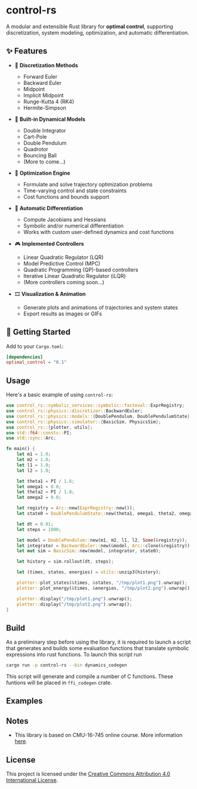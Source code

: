 # control-rs

A modular and extensible Rust library for **optimal control**, supporting discretization, system modeling, optimization, and automatic differentiation.

## ✨ Features

- 🔧 **Discretization Methods**
  - Forward Euler
  - Backward Euler
  - Midpoint
  - Implicit Midpoint
  - Runge-Kutta 4 (RK4)
  - Hermite-Simpson

- 🧩 **Built-in Dynamical Models**
  - Double Integrator
  - Cart-Pole
  - Double Pendulum
  - Quadrotor
  - Bouncing Ball
  - (More to come...)

- 🧮 **Optimization Engine**
  - Formulate and solve trajectory optimization problems
  - Time-varying control and state constraints
  - Cost functions and bounds support

- 🧠 **Automatic Differentiation**
  - Compute Jacobians and Hessians
  - Symbolic and/or numerical differentiation
  - Works with custom user-defined dynamics and cost functions

- 🎮 **Implemented Controllers**
  - Linear Quadratic Regulator (LQR)
  - Model Predictive Control (MPC)
  - Quadratic Programming (QP)-based controllers
  - Iterative Linear Quadratic Regulator (iLQR)
  - (More controllers coming soon...)

- 🎞️ **Visualization & Animation**
  - Generate plots and animations of trajectories and system states
  - Export results as images or GIFs

## 🚀 Getting Started

Add to your `Cargo.toml`:

```toml
[dependencies]
optimal_control = "0.1"
```

## Usage

Here's a basic example of using `control-rs`:

```rust
use control_rs::symbolic_services::symbolic::fasteval::ExprRegistry;
use control_rs::physics::discretizer::BackwardEuler;
use control_rs::physics::models::{DoublePendulum, DoublePendulumState};
use control_rs::physics::simulator::{BasicSim, PhysicsSim};
use control_rs::{plotter, utils};
use std::f64::consts::PI;
use std::sync::Arc;

fn main() {
    let m1 = 1.0;
    let m2 = 1.0;
    let l1 = 1.0;
    let l2 = 1.0;

    let theta1 = PI / 1.6;
    let omega1 = 0.0;
    let theta2 = PI / 1.8;
    let omega2 = 0.0;

    let registry = Arc::new(ExprRegistry::new());
    let state0 = DoublePendulumState::new(theta1, omega1, theta2, omega2);

    let dt = 0.01;
    let steps = 1000;

    let model = DoublePendulum::new(m1, m2, l1, l2, Some(&registry));
    let integrator = BackwardEuler::new(&model, Arc::clone(&registry)).unwrap();
    let mut sim = BasicSim::new(model, integrator, state0);

    let history = sim.rollout(dt, steps);

    let (times, states, energies) = utils::unzip3(history);

    plotter::plot_states(&times, &states, "/tmp/plot1.png").unwrap();
    plotter::plot_energy(&times, &energies, "/tmp/plot2.png").unwrap();

    plotter::display("/tmp/plot1.png").unwrap();
    plotter::display("/tmp/plot2.png").unwrap();
}

```

## Build
As a preliminary step before using the library, it is required to launch a script that generates and builds some evaluation functions that 
translate symbolic expressions into rust functions. To launch this script run
```bash
cargo run -p control-rs --bin dynamics_codegen
```

This script will generate and compile a number of C functions. These funtions will be placed in `ffi_codegen` crate.

## Examples


## Notes
- This library is based on CMU-16-745 online course. More information [here](https://github.com/Optimal-Control-16-745).

## License
This project is licensed under the [Creative Commons Attribution 4.0 International License](https://creativecommons.org/licenses/by/4.0/).
